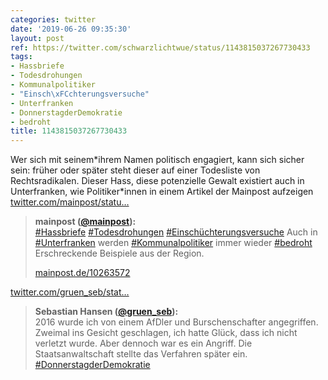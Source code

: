 ```yaml
---
categories: twitter
date: '2019-06-26 09:35:30'
layout: post
ref: https://twitter.com/schwarzlichtwue/status/1143815037267730433
tags:
- Hassbriefe
- Todesdrohungen
- Kommunalpolitiker
- "Einsch\xFCchterungsversuche"
- Unterfranken
- DonnerstagderDemokratie
- bedroht
title: 1143815037267730433
---
```

Wer sich mit seinem\*ihrem Namen politisch engagiert, kann sich sicher sein: früher oder später steht dieser auf einer Todesliste von Rechtsradikalen. Dieser Hass, diese potenzielle Gewalt existiert auch in Unterfranken, wie Politiker\*innen in einem Artikel der Mainpost aufzeigen [twitter.com/mainpost/statu…](https://twitter.com/mainpost/status/1143806103718731776) 
> <b>mainpost ([@mainpost](https://twitter.com/mainpost)):</b>  
>[#Hassbriefe](/t/hassbriefe)  [#Todesdrohungen](/t/todesdrohungen)  [#Einschüchterungsversuche](/t/einschüchterungsversuche)  Auch in [#Unterfranken](/t/unterfranken) werden [#Kommunalpolitiker](/t/kommunalpolitiker) immer wieder [#bedroht](/t/bedroht)  Erschreckende Beispiele aus der Region.  
>  
>[mainpost.de/10263572](http://mainpost.de/10263572)   


[twitter.com/gruen_seb/stat…](https://twitter.com/gruen_seb/status/1144162200841596928?s=19) 
> <b>Sebastian Hansen ([@gruen_seb](https://twitter.com/gruen_seb)):</b>  
>2016 wurde ich von einem AfDler und Burschenschafter angegriffen. Zweimal ins Gesicht geschlagen, ich hatte Glück, dass ich nicht verletzt wurde. Aber dennoch war es ein Angriff. Die Staatsanwaltschaft stellte das Verfahren später ein. [#DonnerstagderDemokratie](/t/donnerstagderdemokratie)   

